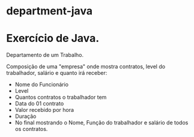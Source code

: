 # department-java

# Exercício de Java.

Departamento de um Trabalho. 

Composição de uma "empresa" onde mostra contratos, level do trabalhador, salário e quanto irá receber:
 - Nome do Funcionário
 - Level
 - Quantos contratos o trabalhador tem
 - Data do 01 contrato
 - Valor recebido por hora
 - Duração
 - No final mostrando o Nome, Função do trabalhador e salário de todos os contratos.

